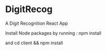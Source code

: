 # DigitRecog
A Digit Recognition React App

Install Node packages by running :
npm install

and cd client && npm install

